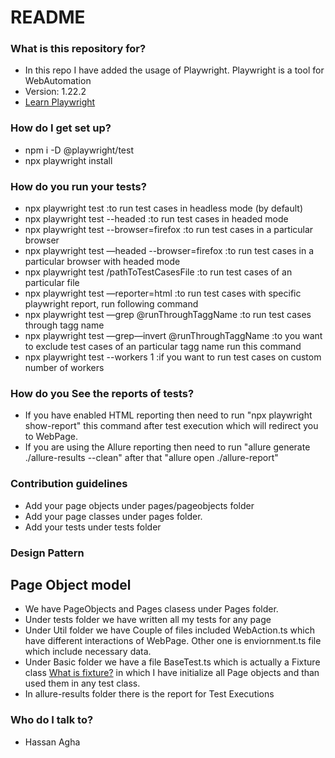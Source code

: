 # README #

### What is this repository for? ###

* In this repo I have added the usage of Playwright. Playwright is a tool for WebAutomation
* Version: 1.22.2
* [Learn Playwright](https://playwright.dev/)

### How do I get set up? ###

* npm i -D @playwright/test
* npx playwright install

### How do you run your tests? ###

* npx playwright test :to run test cases in headless mode (by default)
* npx playwright test --headed :to run test cases in headed mode
* npx playwright test --browser=firefox :to run test cases in a particular browser
* npx playwright test —headed --browser=firefox :to run test cases in a particular browser with headed mode
* npx playwright test /pathToTestCasesFile :to run test cases of an particular file
* npx playwright test —reporter=html :to run test cases with specific playwright report, run following command
* npx playwright test —grep @runThroughTaggName :to run test cases through tagg name
* npx playwright test —grep—invert @runThroughTaggName :to you want to exclude test cases of an particular tagg name run this command
* npx playwright test --workers 1 :if you want to run test cases on custom number of workers

### How do you See the reports of tests? ###

* If you have enabled HTML reporting then need to run "npx playwright show-report" this command after test execution which will redirect you to WebPage.
* If you are using the Allure reporting then need to run "allure generate ./allure-results  --clean" after that "allure open ./allure-report"

### Contribution guidelines ###

* Add your page objects under pages/pageobjects folder
* Add your page classes under pages folder. 
* Add your tests under tests folder

### Design Pattern ###
## Page Object model ##
* We have PageObjects and Pages clasess under Pages folder. 
* Under tests folder we have written all my tests for any page
* Under Util folder we have Couple of files included WebAction.ts which have different interactions of WebPage. Other one is enviornment.ts file which include necessary data.
* Under Basic folder we have a file BaseTest.ts which is actually a Fixture class [What is fixture?](https://playwright.dev/docs/test-fixtures) in which I have initialize all Page objects and than used them in any test class.
* In allure-results folder there is the report for Test Executions

### Who do I talk to? ###

* Hassan Agha

